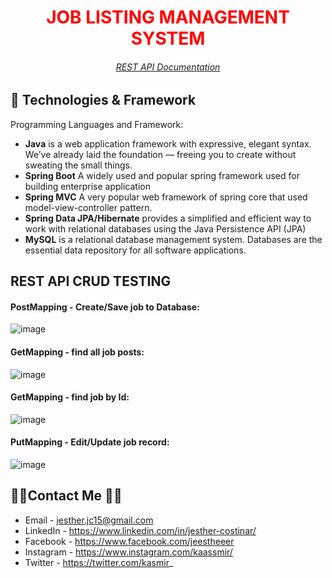 <h1 style="color: #FF0000;" align="center">JOB LISTING MANAGEMENT SYSTEM</h1>
<h6 style="color: #FF0000;" align="center"><a href="http://localhost:8080/swagger-ui/index.html#/">REST API Documentation</a></h6>


## 💾 Technologies & Framework

Programming Languages and Framework:

- <strong>Java</strong> is a web application framework with expressive, elegant syntax. We’ve already laid the foundation — freeing you to create without sweating the small things.
- <strong>Spring Boot</strong> A widely used and popular spring framework used for building enterprise application
- <strong>Spring MVC</strong> A very popular web framework of spring core that used model-view-controller pattern.
- <strong>Spring Data JPA/Hibernate</strong> provides a simplified and efficient way to work with relational databases using the Java Persistence API (JPA)
- <strong>MySQL</strong> is a relational database management system. Databases are the essential data repository for all software applications. 

## REST API CRUD TESTING
#### PostMapping - Create/Save job to Database:

![image](https://github.com/JestherCostinar/jobposting-spring-restful-api/assets/56688615/f630a907-1de0-46b5-9b70-61a23bb2325c)

#### GetMapping - find all job posts:

![image](https://github.com/JestherCostinar/jobposting-spring-restful-api/assets/56688615/ca906024-c1e2-4b64-80f2-fd7db4e368c9)

#### GetMapping - find job by Id:

![image](https://github.com/JestherCostinar/jobposting-spring-restful-api/assets/56688615/4224758f-4dce-4b8c-a836-0bd5b0e266b4)

#### PutMapping - Edit/Update job record:

![image](https://github.com/JestherCostinar/jobposting-spring-restful-api/assets/56688615/afefc4fc-187c-402d-87fe-472d12b1a1bf)

## 👨‍💻Contact Me 🚀🔵
- Email - jesther.jc15@gmail.com
- LinkedIn - https://www.linkedin.com/in/jesther-costinar/
- Facebook - https://www.facebook.com/jeestheeer
- Instagram - https://www.instagram.com/kaassmir/
- Twitter - https://twitter.com/kasmir_
